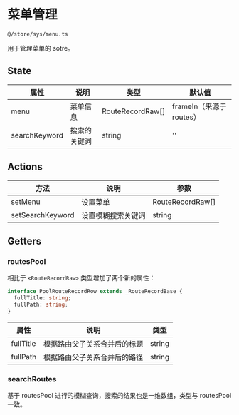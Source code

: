 # 菜单管理

`@/store/sys/menu.ts`

用于管理菜单的 sotre。

## State

| 属性          | 说明         | 类型             | 默认值                   |
| ------------- | ------------ | ---------------- | ------------------------ |
| menu          | 菜单信息     | RouteRecordRaw[] | frameIn（来源于 routes） |
| searchKeyword | 搜索的关键词 | string           | ''                       |

## Actions

| 方法             | 说明               | 参数             |
| ---------------- | ------------------ | ---------------- |
| setMenu          | 设置菜单           | RouteRecordRaw[] |
| setSearchKeyword | 设置模糊搜索关键词 | string           |

## Getters

### routesPool

相比于 `<RouteRecordRaw>` 类型增加了两个新的属性：

```typescript
interface PoolRouteRecordRow extends _RouteRecordBase {
  fullTitle: string;
  fullPath: string;
}
```

| 属性      | 说明                         | 类型   |
| --------- | ---------------------------- | ------ |
| fullTitle | 根据路由父子关系合并后的标题 | string |
| fullPath  | 根据路由父子关系合并后的路径 | string |

### searchRoutes

基于 routesPool 进行的模糊查询，搜索的结果也是一维数组，类型与 routesPool 一致。
